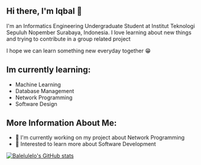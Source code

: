 ## Hi there, I'm Iqbal 👋

I'm an Informatics Engineering Undergraduate Student at Institut Teknologi Sepuluh Nopember Surabaya, Indonesia. I love learning about new things and trying to contribute in a group related project


I hope we can learn something new everyday together 😁

## Im currently learning:
- Machine Learning
- Database Management
- Network Programming
- Software Design

## More Information About Me:

- 🔭 I'm currently working on my project about Network Programming
- 🌱 Interested to learn more about Software Development

[![Balelulelo's GitHub stats](https://github-readme-stats.vercel.app/api?username=balelulelo)](https://github.com/balelulelo/github-readme-stats)

<!--
**balelulelo/balelulelo** is a ✨ _special_ ✨ repository because its `README.md` (this file) appears on your GitHub profile.

Here are some ideas to get you started:

- 🔭 I’m currently working on ...
- 🌱 I’m currently learning ...
- 👯 I’m looking to collaborate on ...
- 🤔 I’m looking for help with ...
- 💬 Ask me about ...
- 📫 How to reach me: ...
- 😄 Pronouns: ...
- ⚡ Fun fact: ...
-->

